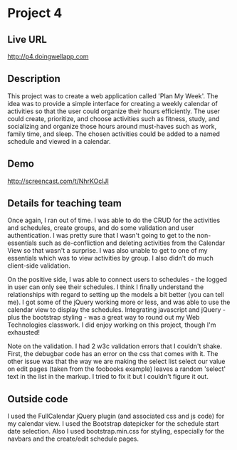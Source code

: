 # Project 4

## Live URL
<http://p4.doingwellapp.com>

## Description
This project was to create a web application called 'Plan My Week'. The idea was to provide a simple interface for creating a weekly calendar of activities so that the user could organize their hours efficiently.  The user could create, prioritize, and choose activities such as fitness, study, and socializing and organize those hours around must-haves such as work, family time, and sleep.  The chosen activities could be added to a named schedule and viewed in a calendar.

## Demo
http://screencast.com/t/NhrKOclJI

## Details for teaching team
Once again, I ran out of time.  I was able to do the CRUD for the activities and schedules, create groups, and do some validation and user authentication.  I was pretty sure that I wasn't going to get to the non-essentials such as de-confliction and deleting activities from the Calendar View so that wasn't a surprise.  I was also unable to get to one of my essentials which was to view activities by group.  I also didn't do much client-side validation.

On the positive side, I was able to connect users to schedules - the logged in user can only see their schedules.  I think I finally understand the relationships with regard to setting up the models a bit better (you can tell me).  I got some of the jQuery working more or less, and was able to use the calendar view to display the schedules.  Integrating javascript and jQuery - plus the bootstrap styling - was a great way to round out my Web Technologies classwork.  I did enjoy working on this project, though I'm exhausted!

Note on the validation.  I had 2 w3c validation errors that I couldn't shake.  First, the debugbar code has an error on the css that comes with it.  The other issue was that the way we are making the select list select our value on edit pages (taken from the foobooks example) leaves a random 'select' text in the list in the markup.  I tried to fix it but I couldn't figure it out.

## Outside code
I used the FullCalendar jQuery plugin (and associated css and js code) for my calendar view.  I used the Bootstrap datepicker for the schedule start date selection.  Also I used bootstrap.min.css for styling, especially for the navbars and the create/edit schedule pages.
